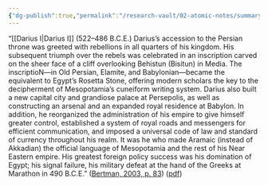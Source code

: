 ```yaml
---
{"dg-publish":true,"permalink":"/research-vault/02-atomic-notes/summary-of-darius-i-s-life/"}
---
```


“[[Darius I\|Darius I]] (522–486 B.C.E.) Darius’s accession to the Persian throne was greeted with rebellions in all quarters of his kingdom. His subsequent triumph over the rebels was celebrated in an inscription carved on the sheer face of a cliff overlooking Behistun (Bisitun) in Media. The inscriptioN—in Old Persian, Elamite, and Babylonian—became the equivalent to Egypt’s Rosetta Stone, offering modern scholars the key to the decipherment of Mesopotamia’s cuneiform writing system. Darius also built a new capital city and grandiose palace at Persepolis, as well as constructing an arsenal and an expanded royal residence at Babylon. In addition, he reorganized the administration of his empire to give himself greater control, established a system of royal roads and messengers for efficient communication, and imposed a universal code of law and standard of currency throughout his realm. It was he who made Aramaic (instead of Akkadian) the official language of Mesopotamia and the rest of his Near Eastern empire. His greatest foreign policy success was his domination of Egypt; his signal failure, his military defeat at the hand of the Greeks at Marathon in 490 B.C.E.” ([Bertman, 2003, p. 83](zotero://select/library/items/YPMHZBXL)) ([pdf](zotero://open-pdf/library/items/X3CHJ4P3?page=96&annotation=9IH8EWHT))